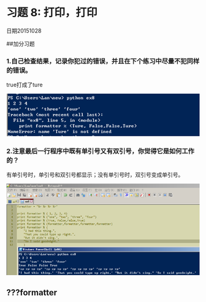# 习题 8: 打印，打印

日期20151028

##加分习题

### 1.自己检查结果，记录你犯过的错误，并且在下个练习中尽量不犯同样的错误。

true打成了ture

![](ex81.png)

### 2.注意最后一行程序中既有单引号又有双引号，你觉得它是如何工作的？

有单引号时，单引号和双引号都显示；没有单引号时，双引号变成单引号。

![](ex82.png)

## ???formatter